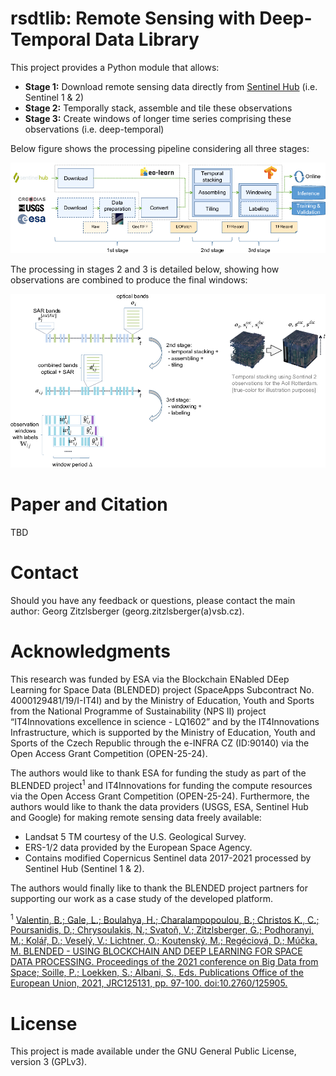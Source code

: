# rsdtlib: Remote Sensing with Deep-Temporal Data Library

This project provides a Python module that allows:
- **Stage 1:** Download remote sensing data directly from [Sentinel Hub](https://www.sentinel-hub.com/) (i.e. Sentinel 1 & 2)
- **Stage 2:** Temporally stack, assemble and tile these observations
- **Stage 3:** Create windows of longer time series comprising these observations (i.e. deep-temporal)

Below figure shows the processing pipeline considering all three stages:
<p align="center">
  <img src="./images/rsdtlib_pipeline.png" />
</p>

The processing in stages 2 and 3 is detailed below, showing how observations are combined to produce the final windows:
<p align="center">
  <img src="./images/temporal_stacking_windowing.png" />
</p>

# Paper and Citation
TBD

# Contact
Should you have any feedback or questions, please contact the main author: Georg Zitzlsberger (georg.zitzlsberger(a)vsb.cz).

# Acknowledgments
This research was funded by ESA via the Blockchain ENabled DEep Learning for Space Data (BLENDED) project (SpaceApps Subcontract No. 4000129481/19/I-IT4I) and by the Ministry of Education, Youth and Sports from the National Programme of Sustainability (NPS II) project “IT4Innovations excellence in science - LQ1602” and by the IT4Innovations Infrastructure, which is supported by the Ministry of Education, Youth and Sports of the Czech Republic through the e-INFRA CZ (ID:90140) via the Open Access Grant Competition (OPEN-25-24).

The authors would like to thank ESA for funding the study as part of the BLENDED project<sup>1</sup> and IT4Innovations for funding the compute resources via the Open Access Grant Competition (OPEN-25-24). Furthermore, the authors would like to thank the data providers (USGS, ESA, Sentinel Hub and Google) for making remote sensing data freely available:
- Landsat 5 TM courtesy of the U.S. Geological Survey.
- ERS-1/2 data provided by the European Space Agency.
- Contains modified Copernicus Sentinel data 2017-2021 processed by Sentinel Hub (Sentinel 1 & 2).

The authors would finally like to thank the BLENDED project partners for supporting our work as a case study of the developed platform.

<sup>1</sup> [Valentin, B.; Gale, L.; Boulahya, H.; Charalampopoulou, B.; Christos K., C.; Poursanidis, D.; Chrysoulakis, N.; Svato&#x0148;, V.; Zitzlsberger, G.; Podhoranyi, M.; Kol&#x00E1;&#x0159;, D.; Vesel&#x00FD;, V.; Lichtner, O.; Koutensk&#x00FD;, M.; Reg&#x00E9;ciov&#x00E1;, D.; M&#x00FA;&#x010D;ka, M. BLENDED - USING BLOCKCHAIN AND DEEP LEARNING FOR SPACE DATA PROCESSING. Proceedings of the 2021 conference on Big Data from Space; Soille, P.; Loekken, S.; Albani, S., Eds. Publications Office of the European Union, 2021, JRC125131, pp. 97-100.  doi:10.2760/125905.](https://op.europa.eu/en/publication-detail/-/publication/ac7c57e5-b787-11eb-8aca-01aa75ed71a1)

# License
This project is made available under the GNU General Public License, version 3 (GPLv3).
